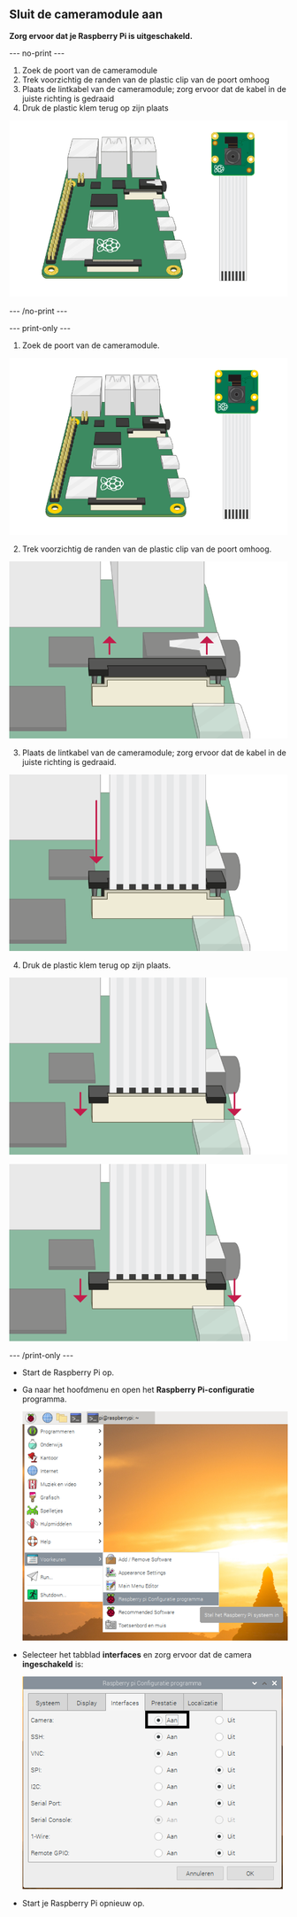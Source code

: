 ## Sluit de cameramodule aan

**Zorg ervoor dat je Raspberry Pi is uitgeschakeld.**

--- no-print ---

1. Zoek de poort van de cameramodule
2. Trek voorzichtig de randen van de plastic clip van de poort omhoog
3. Plaats de lintkabel van de cameramodule; zorg ervoor dat de kabel in de juiste richting is gedraaid
4. Druk de plastic klem terug op zijn plaats

![Animatie over het aansluiten van de Raspberry Pi-cameramodule](images/connect-camera.gif)

--- /no-print ---

--- print-only ---

1. Zoek de poort van de cameramodule.

![raspberry pi en cameramodule](images/connect-camera1.png)

2. Trek voorzichtig de randen van de plastic clip van de poort omhoog.

![de poort van de cameramodule is omhoog getild](images/connect-camera2.png)

3. Plaats de lintkabel van de cameramodule; zorg ervoor dat de kabel in de juiste richting is gedraaid.

![lintkabel van cameramodule in poort gestoken](images/connect-camera3.png)

4. Druk de plastic klem terug op zijn plaats.

![de poort van de cameramodule is naar beneden gedrukt](images/connect-camera4.png)

![de poort van de cameramodule is naar beneden gedrukt](images/connect-camera4.png)

--- /print-only ---

- Start de Raspberry Pi op.

- Ga naar het hoofdmenu en open het **Raspberry Pi-configuratie** programma.

    ![Raspberry Pi-configuratieprogramma](images/pi-configuration-menu.png)

- Selecteer het tabblad **interfaces** en zorg ervoor dat de camera **ingeschakeld** is:

    ![Camera ingeschakeld](images/pi-configuration-interfaces-annotated.png)

- Start je Raspberry Pi opnieuw op.
